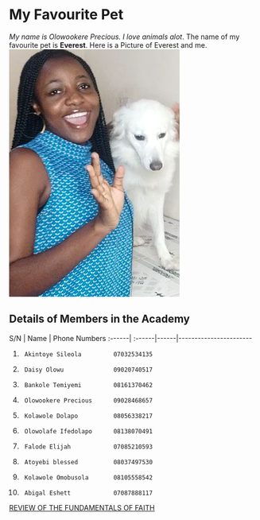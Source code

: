 # My Favourite Pet
*My name is Olowookere Precious. I love animals alot*.
The name of my favourite pet is **Everest**.
Here is a Picture of Everest and me.
![this is my first picture](./image%202.JPG 'Everest and me' )



## Details of Members in the Academy
S/N  |  Name              |   Phone Numbers
:------| :------|------|-----------------------
1.      Akintoye Sileola         07032534135      
1.      Daisy Olowu              09020740517
1.      Bankole Temiyemi         08161370462
1.      Olowookere Precious      09028468657
1.      Kolawole Dolapo          08056338217
1.      Olowolafe Ifedolapo      08138070491
1.      Falode Elijah            07085210593
1.      Atoyebi blessed          08037497530
1.      Kolawole Omobusola       08105558542
1.      Abigal Eshett            07087888117



[REVIEW OF THE FUNDAMENTALS OF FAITH](https://docs.google.com/document/d/1NLaAR_RfMBsyP8kxlDnnsw_C6rENR0iLp-vPQBRLDV4/edit?usp=sharing)